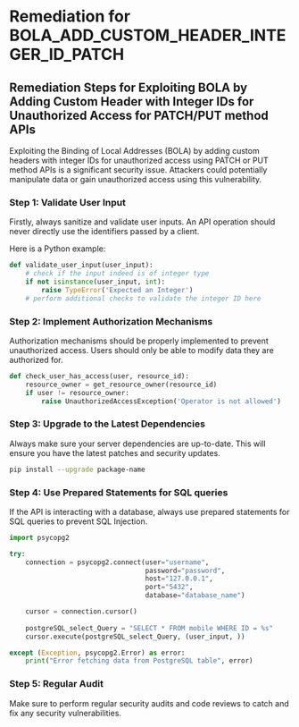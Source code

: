 # Remediation for BOLA_ADD_CUSTOM_HEADER_INTEGER_ID_PATCH

## Remediation Steps for Exploiting BOLA by Adding Custom Header with Integer IDs for Unauthorized Access for PATCH/PUT method APIs

Exploiting the Binding of Local Addresses (BOLA) by adding custom headers with integer IDs for unauthorized access using PATCH or PUT method APIs is a significant security issue. Attackers could potentially manipulate data or gain unauthorized access using this vulnerability.

### Step 1: Validate User Input
Firstly, always sanitize and validate user inputs. An API operation should never directly use the identifiers passed by a client.

Here is a Python example:

```python
def validate_user_input(user_input):
    # check if the input indeed is of integer type
    if not isinstance(user_input, int):
        raise TypeError('Expected an Integer')
    # perform additional checks to validate the integer ID here
```

### Step 2: Implement Authorization Mechanisms
Authorization mechanisms should be properly implemented to prevent unauthorized access. Users should only be able to modify data they are authorized for.

```python
def check_user_has_access(user, resource_id):
    resource_owner = get_resource_owner(resource_id)
    if user != resource_owner:
        raise UnauthorizedAccessException('Operator is not allowed')
```

### Step 3: Upgrade to the Latest Dependencies
Always make sure your server dependencies are up-to-date. This will ensure you have the latest patches and security updates.

```bash
pip install --upgrade package-name
```

### Step 4: Use Prepared Statements for SQL queries
If the API is interacting with a database, always use prepared statements for SQL queries to prevent SQL Injection.

```python
import psycopg2

try:
    connection = psycopg2.connect(user="username",
                                  password="password",
                                  host="127.0.0.1",
                                  port="5432",
                                  database="database_name")

    cursor = connection.cursor()
    
    postgreSQL_select_Query = "SELECT * FROM mobile WHERE ID = %s"
    cursor.execute(postgreSQL_select_Query, (user_input, ))

except (Exception, psycopg2.Error) as error:
    print("Error fetching data from PostgreSQL table", error)
```

### Step 5: Regular Audit
Make sure to perform regular security audits and code reviews to catch and fix any security vulnerabilities.